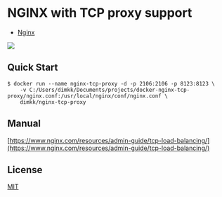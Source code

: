 NGINX with TCP proxy support
============================

- [Nginx](http://nginx.org/)

[![](http://dockeri.co/image/dimkk/nginx-tcp-proxy)](https://registry.hub.docker.com/u/dimkk/nginx-tcp-proxy/)

Quick Start
-----------

    $ docker run --name nginx-tcp-proxy -d -p 2106:2106 -p 8123:8123 \
        -v C:/Users/dimkk/Documents/projects/docker-nginx-tcp-proxy/nginx.conf:/usr/local/nginx/conf/nginx.conf \
        dimkk/nginx-tcp-proxy


Manual
------

[https://www.nginx.com/resources/admin-guide/tcp-load-balancing/](https://www.nginx.com/resources/admin-guide/tcp-load-balancing/)

License
-------
[MIT](http://yulun.mit-license.org/)
